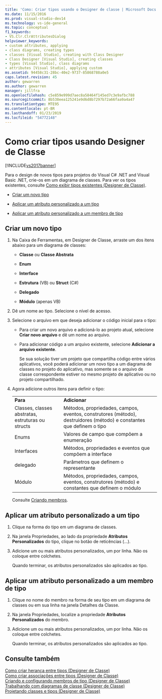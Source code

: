```yaml
---
title: 'Como: Criar tipos usando o Designer de classe | Microsoft Docs'
ms.date: 11/15/2016
ms.prod: visual-studio-dev14
ms.technology: vs-ide-general
ms.topic: conceptual
f1_keywords:
- VS.Clr.ClrAttributesDialog
helpviewer_keywords:
- custom attributes, applying
- class diagrams, creating types
- classes [Visual Studio], creating with Class Designer
- Class Designer [Visual Studio], creating classes
- types [Visual Studio], class diagrams
- attributes [Visual Studio], applying custom
ms.assetid: 94458c31-28bc-40e2-9737-85868788a0e5
caps.latest.revision: 45
author: gewarren
ms.author: gewarren
manager: jillfra
ms.openlocfilehash: c5e859e999d7aec8a58464f145ed7c3e9afbc788
ms.sourcegitcommit: 8b538eea125241e9d6d8b7297b72a66faa9a4a47
ms.translationtype: MTE95
ms.contentlocale: pt-BR
ms.lasthandoff: 01/23/2019
ms.locfileid: "54772148"
---
```

# <a name="how-to-create-types-by-using-class-designer"></a>Como criar tipos usando Designer de Classe
[!INCLUDE[vs2017banner](../includes/vs2017banner.md)]

Para o design de novos tipos para projetos do Visual C# .NET and Visual Basic .NET, crie-os em um diagrama de classes. Para ver os tipos existentes, consulte [Como exibir tipos existentes (Designer de Classe)](../ide/how-to-view-existing-types-class-designer.md).  
  
-   [Criar um novo tipo](#CreateType)  
  
-   [Aplicar um atributo personalizado a um tipo](#CustAttributeType)  
  
-   [Aplicar um atributo personalizado a um membro de tipo](#CustAttributeMember)  
  
##  <a name="CreateType"></a> Criar um novo tipo  
  
1.  Na Caixa de Ferramentas, em Designer de Classe, arraste um dos itens abaixo para um diagrama de classes:  
  
    -   **Classe** ou **Classe Abstrata**  
  
    -   **Enum**  
  
    -   **Interface**  
  
    -   **Estrutura** (VB) ou **Struct** (C#)  
  
    -   **Delegado**  
  
    -   **Módulo** (apenas VB)  
  
2.  Dê um nome ao tipo. Selecione o nível de acesso.  
  
3.  Selecione o arquivo em que deseja adicionar o código inicial para o tipo:  
  
    -   Para criar um novo arquivo e adicioná-lo ao projeto atual, selecione **Criar novo arquivo** e dê um nome ao arquivo.  
  
    -   Para adicionar código a um arquivo existente, selecione **Adicionar a arquivo existente**.  
  
         Se sua solução tiver um projeto que compartilha código entre vários aplicativos, você poderá adicionar um novo tipo a um diagrama de classes no projeto do aplicativo, mas somente se o arquivo de classe correspondente estiver no mesmo projeto de aplicativo ou no projeto compartilhado.  
  
4.  Agora adicione outros itens para definir o tipo:  
  
    |||  
    |-|-|  
    |**Para**|**Adicionar**|  
    |Classes, classes abstratas, estruturas ou structs|Métodos, propriedades, campos, eventos, construtores (método), destruidores (método) e constantes que definem o tipo|  
    |Enums|Valores de campo que compõem a enumeração|  
    |Interfaces|Métodos, propriedades e eventos que compõem a interface|  
    |delegado|Parâmetros que definem o representante|  
    |Módulo|Métodos, propriedades, campos, eventos, construtores (método) e constantes que definem o módulo|  
  
     Consulte [Criando membros](../ide/creating-and-configuring-type-members-class-designer.md#CreateMembers).  
  
##  <a name="CustAttributeType"></a> Aplicar um atributo personalizado a um tipo  
  
1.  Clique na forma do tipo em um diagrama de classes.  
  
2.  Na janela Propriedades, ao lado da propriedade **Atributos Personalizados** do tipo, clique no botão de reticências (…).  
  
3.  Adicione um ou mais atributos personalizados, um por linha. Não os coloque entre colchetes.  
  
     Quando terminar, os atributos personalizados são aplicados ao tipo.  
  
##  <a name="CustAttributeMember"></a> Aplicar um atributo personalizado a um membro de tipo  
  
1.  Clique no nome do membro na forma de seu tipo em um diagrama de classes ou em sua linha na janela Detalhes da Classe.  
  
2.  Na janela Propriedades, localize a propriedade **Atributos Personalizados** do membro.  
  
3.  Adicione um ou mais atributos personalizados, um por linha. Não os coloque entre colchetes.  
  
     Quando terminar, os atributos personalizados são aplicados ao tipo.  
  
## <a name="see-also"></a>Consulte também  
 [Como criar herança entre tipos (Designer de Classe)](../ide/how-to-create-inheritance-between-types-class-designer.md)   
 [Como criar associações entre tipos (Designer de Classe)](../ide/how-to-create-associations-between-types-class-designer.md)   
 [Criando e configurando membros de tipo (Designer de Classe)](../ide/creating-and-configuring-type-members-class-designer.md)   
 [Trabalhando com diagramas de classe (Designer de Classe)](../ide/working-with-class-diagrams-class-designer.md)   
 [Projetando classes e tipos (Designer de Classe)](../ide/designing-classes-and-types-class-designer.md)
